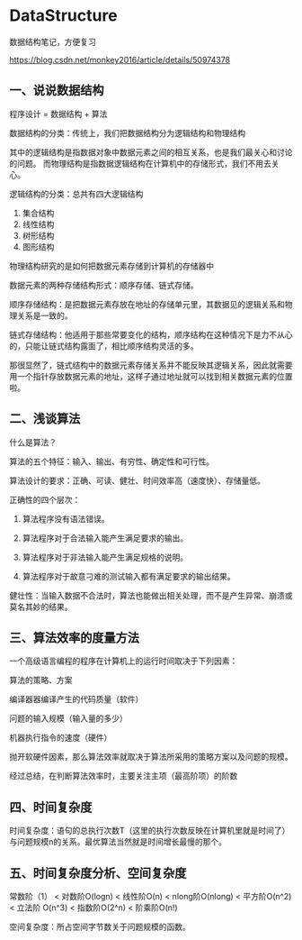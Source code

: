 # DataStructure
数据结构笔记，方便复习

https://blog.csdn.net/monkey2016/article/details/50974378

## 一、说说数据结构

程序设计 = 数据结构 + 算法

数据结构的分类：传统上，我们把数据结构分为逻辑结构和物理结构

其中的逻辑结构是指数据对象中数据元素之间的相互关系，也是我们最关心和讨论的问题。
而物理结构是指数据逻辑结构在计算机中的存储形式，我们不用去关心。

逻辑结构的分类：总共有四大逻辑结构

1. 集合结构
2. 线性结构
3. 树形结构
4. 图形结构

物理结构研究的是如何把数据元素存储到计算机的存储器中

数据元素的两种存储结构形式：顺序存储、链式存储。

顺序存储结构：是把数据元素存放在地址的存储单元里，其数据见的逻辑关系和物理关系是一致的。

链式存储结构：他适用于那些常要变化的结构，顺序结构在这种情况下是力不从心的，只能让链式结构露面了，相比顺序结构灵活的多。

那很显然了，链式结构中的数据元素存储关系并不能反映其逻辑关系，因此就需要用一个指针存放数据元素的地址，这样子通过地址就可以找到相关数据元素的位置啦。

## 二、浅谈算法
什么是算法？

算法的五个特征：输入、输出、有穷性、确定性和可行性。

算法设计的要求：正确、可读、健壮、时间效率高（速度快）、存储量低。

正确性的四个层次：

1. 算法程序没有语法错误。

2. 算法程序对于合法输入能产生满足要求的输出。

3. 算法程序对于非法输入能产生满足规格的说明。

4. 算法程序对于故意刁难的测试输入都有满足要求的输出结果。

健壮性：当输入数据不合法时，算法也能做出相关处理，而不是产生异常、崩溃或莫名其妙的结果。

## 三、算法效率的度量方法
一个高级语言编程的程序在计算机上的运行时间取决于下列因素：

算法的策略、方案

编译器器编译产生的代码质量（软件）

问题的输入规模（输入量的多少）

机器执行指令的速度（硬件）

抛开软硬件因素，那么算法效率就取决于算法所采用的策略方案以及问题的规模。

经过总结，在判断算法效率时，主要关注主项（最高阶项）的阶数

## 四、时间复杂度
时间复杂度：语句的总执行次数T（这里的执行次数反映在计算机里就是时间了）与问题规模n的关系。最优算法当然就是时间增长最慢的那个。

## 五、时间复杂度分析、空间复杂度
常数阶（1） < 对数阶O(logn) < 线性阶O(n) < nlong阶O(nlong) < 平方阶O(n^2) < 立法阶 O(n^3) < 指数阶O(2^n) < 阶乘阶O(n!) 

空间复杂度：所占空间字节数关于问题规模的函数。